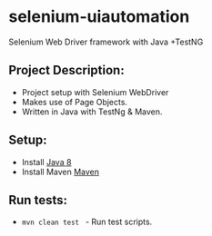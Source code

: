 # selenium-uiautomation
Selenium Web Driver framework with Java +TestNG 

## Project Description:
* Project setup with Selenium WebDriver
* Makes use of Page Objects.
* Written in Java with TestNg & Maven.

## Setup:
* Install [Java 8](http://www.oracle.com/technetwork/java/javase/overview/java8-2100321.html)
* Install Maven [Maven](https://maven.apache.org/)

## Run tests:
* `mvn clean test ` - Run test scripts.
